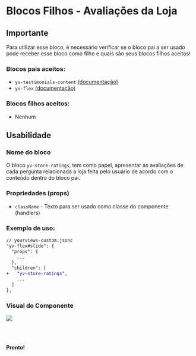 # Blocos Filhos - Avaliações da Loja

## Importante

Para utilizar esse bloco, é necessário verificar se o bloco pai a ser usado pode receber esse bloco como filho e quais são seus blocos filhos aceitos!

### Blocos pais aceitos:

 - `yv-testimonials-content` [(documentação)](https://github.com/yourviewsbyhiplatform/documentacoes/blob/master/Blocos%20Filhos%20-%20Conte%C3%BAdo%20Testemunhos.md)
 - `yv-flex` [(documentação)](https://github.com/yourviewsbyhiplatform/documentacoes/blob/master/Blocos%20Filhos%20-%20Flex%20Box.md)

### Blocos filhos aceitos:

- Nenhum
 
## Usabilidade

### Nome do bloco

O bloco `yv-store-ratings`, tem como papel, apresentar as avaliações de cada pergunta relacionada a loja feita pelo usuário de acordo com o conteúdo dentro do bloco pai.

### Propriedades (props)

 - `className` - Texto para ser usado como classe do componente (handlers)

### Exemplo de uso:

```diff
// yourviews-custom.jsonc
"yv-flex#slide": {
  "props": {
    ...
  },
  "children": [
+   "yv-store-ratings",
    ...
  ]
},
```

### Visual do Componente
![](https://i.imgur.com/TjeP07t.png)

<br>
<br>

**Pronto!**

<!--stackedit_data:
eyJoaXN0b3J5IjpbMTc0NjkyMzMwXX0=
-->